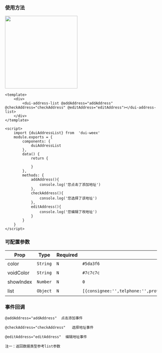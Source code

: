 ### 使用方法
<img   src="https://duxiangguo.github.io/dui-weex/zh-cn/image/dui-address-list.gif" width="240"/>

```vue
<template>
    <div>
        <dui-address-list @addAddress="addAddress" @checkAddress="checkAddress" @editAddress="editAddress"></dui-address-list>
    </div>
</template>

<script>
    import {duiAddressList} from  'dui-weex'
    module.exports = {
        components: {
            duiAddressList
        },
        data() {
            return {

            }
        },
        methods: {
            addAddress(){
				console.log('您点击了添加地址')
            },
            checkAddress(){
				console.log('您选择了该地址')
            },
            editAddress(){
				console.log('您编辑了改地址')
            }
        }
    }
</script>
```

### 可配置参数

| Prop | Type | Required | Default | Description |
|-------------|------------|--------|-----|-----|
| color | `String` |`N`| `#5da3f6` | 选中颜色|
| voidColor | `String` |`N`| `#7c7c7c` | 未选中颜色|
| showIndex | `Number` |`N`| `0` | 默认选中|
| list | `Object` |`N`| `[{consignee:'',telphone:'',province:'',city:'',area:'',addressInfo:''}]` | 数据源|
### 事件回调


```
@addAddress="addAddress"  点击添加事件
```

```
@checkAddress="checkAddress"   选择地址事件 
```

```
@editAddress="editAddress"  编辑地址事件 
```

```
注一：返回数据类型参考list参数
```
